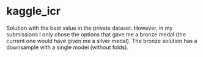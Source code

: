 # kaggle_icr

Solution with the best value in the private dataset. However, in my submissions I only chose the options that gave me a bronze medal (the current one would have given me a silver medal).
The bronze solution has a downsample with a single model (without folds).
